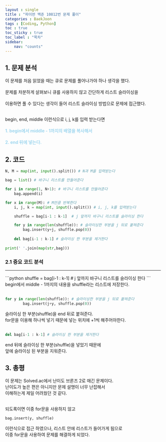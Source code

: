 ```yaml
---
layout : single
title : "파이썬 백준 10812번 문제 풀이"
categories : BaekJoon
tags : [Coding, Python]
toc : true
toc_sticky : true 
toc_label : "목차"
sidebar:
    nav: "counts"
---
```


## 1. 문제 분석
이 문제를 처음 읽었을 때는 큐로 문제를 풀어나가야 하나 생각을 했다.<br><br>
문제를 차분하게 살펴보니 큐를 사용하지 않고 간단하게 리스트 슬라이싱을<br><br>
이용하면 풀 수 있다는 생각이 들어 리스트 슬라이싱 방법으로 문제에 접근했다.<br><br>   

begin, end, middle 이런식으로 i, j, k를 입력 받는다면<br><br>
<span style="color:#A0D7EF;">**1. begin에서 middle - 1까지의 배열을 복사해서**</span><br><br>
<span style="color:#A0D7EF;">**2. end 뒤에 넣는다.**

## 2. 코드

```python
N, M = map(int, input().split()) # N과 M을 입력받는다

bag = list() # 바구니 리스트를 만들어준다

for i in range(1, N+1): # 바구니 리스트를 만들어준다
    bag.append(i)

for x in range(M): # M만큼 반복한다
    i, j, k = map(int, input().split()) # i, j, k를 입력받는다

    shuffle = bag[i-1 : k-1]  # j 앞까지 바구니 리스트를 슬라이싱 한다

    for y in range(len(shuffle)): # 슬라이싱한 부분을 j 뒤로 붙혀준다
        bag.insert(y+j, shuffle.pop(0))
            
    del bag[i-1 : k-1] # 슬라이싱 한 부분을 제거한다
        
print(' '.join(map(str,bag)))
```
### 2.1 중요 코드 분석
<hr>
```python
shuffle = bag[i-1 : k-1]  # j 앞까지 바구니 리스트를 슬라이싱 한다
```
begin에서 middle - 1까지의 내용을 shuffle라는 리스트에 저장한다.<br><br>

```python
for y in range(len(shuffle)): # 슬라이싱한 부분을 j 뒤로 붙혀준다
        bag.insert(j+y, shuffle.pop(0))
```
슬라이싱 한 부분(shuffle)을 end 뒤로 붙혀준다.<br>
for문을 이용해 하나씩 넣기 때문에 넣는 위치에 +1씩 해주어야한다.<br><br>

```python
del bag[i-1 : k-1] # 슬라이싱 한 부분을 제거한다
```
end 뒤에 슬라이싱 한 부분(shuffle)을 넣었기 때문에<br>
앞에 슬라이싱 된 부분을 지워준다.<br>

## 3. 총평
이 문제는 Solved.ac에서 난이도 브론즈 2로 매긴 문제이다.<br>
난이도가 높은 편은 아니지만 문제 설명이 너무 난잡해서<br>
이해하는게 제일 어려웠던 것 같다.<br><br>

되도록이면 이중 for문을 사용하지 않고<br>
```python
bag.insert(y, shuffle)
```
이런식으로 접근 하였으나, 리스트 안에 리스트가 들어가게 됨으로<br>
이중 for문을 사용하여 문제를 해결하게 되었다.

